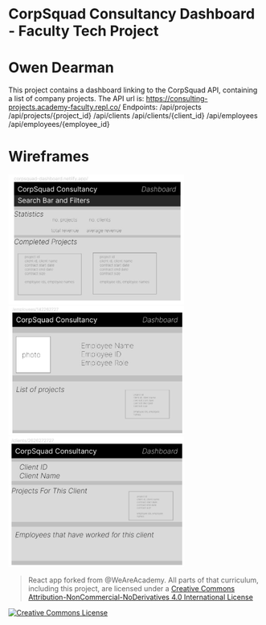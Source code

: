 # CorpSquad Consultancy Dashboard - Faculty Tech Project

# Owen Dearman

This project contains a dashboard linking to the CorpSquad API, containing a list of company projects.
The API url is: https://consulting-projects.academy-faculty.repl.co/
Endpoints:
/api/projects
/api/projects/{project_id}
/api/clients
/api/clients/{client_id}
/api/employees
/api/employees/{employee_id}



# Wireframes
<img width="350px" alt="wireframe for homepage of app" src="/public/images/wireframe/homepage-wireframe.jpg">
<img width="350px" alt="wireframe for employee page of app" src="/public/images/wireframe/employees-wireframe.jpg">
<img width="350px" alt="wireframe for client page of app" src="/public/images/wireframe/clients-wireframe.jpg">




> React app forked from @WeAreAcademy.  All parts of that curriculum, including this project, are licensed under a <a rel="license" href="http://creativecommons.org/licenses/by-nc-nd/4.0/">Creative Commons Attribution-NonCommercial-NoDerivatives 4.0 International License</a>

<a rel="license" href="http://creativecommons.org/licenses/by-nc-nd/4.0/"><img alt="Creative Commons License" style="border-width:0" src="https://i.creativecommons.org/l/by-nc-nd/4.0/88x31.png" /></a>